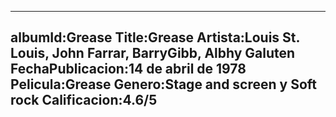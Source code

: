 ---
albumId:Grease
Title:Grease
Artista:Louis St. Louis, John Farrar, BarryGibb, Albhy Galuten
FechaPublicacion:14 de abril de 1978
Pelicula:Grease
Genero:Stage and screen y Soft rock
Calificacion:4.6/5
---